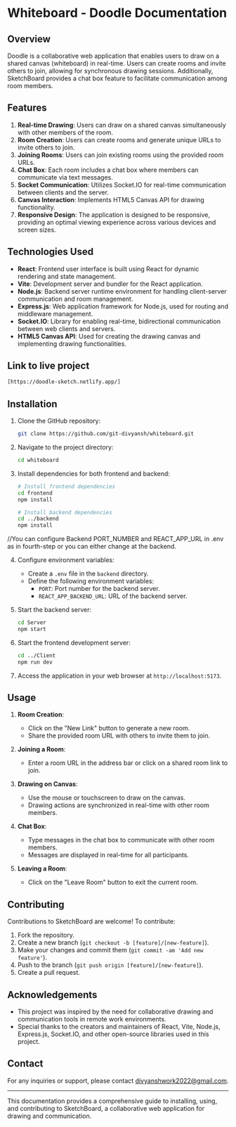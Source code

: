 # Whiteboard - Doodle Documentation

## Overview

Doodle is a collaborative web application that enables users to draw on a shared canvas (whiteboard) in real-time. Users can create rooms and invite others to join, allowing for synchronous drawing sessions. Additionally, SketchBoard provides a chat box feature to facilitate communication among room members.

## Features

1. **Real-time Drawing**: Users can draw on a shared canvas simultaneously with other members of the room.
2. **Room Creation**: Users can create rooms and generate unique URLs to invite others to join.
3. **Joining Rooms**: Users can join existing rooms using the provided room URLs.
4. **Chat Box**: Each room includes a chat box where members can communicate via text messages.
5. **Socket Communication**: Utilizes Socket.IO for real-time communication between clients and the server.
6. **Canvas Interaction**: Implements HTML5 Canvas API for drawing functionality.
7. **Responsive Design**: The application is designed to be responsive, providing an optimal viewing experience across various devices and screen sizes.

## Technologies Used

- **React**: Frontend user interface is built using React for dynamic rendering and state management.
- **Vite**: Development server and bundler for the React application.
- **Node.js**: Backend server runtime environment for handling client-server communication and room management.
- **Express.js**: Web application framework for Node.js, used for routing and middleware management.
- **Socket.IO**: Library for enabling real-time, bidirectional communication between web clients and servers.
- **HTML5 Canvas API**: Used for creating the drawing canvas and implementing drawing functionalities.

## Link to live project

```bash
[https://doodle-sketch.netlify.app/]
```


## Installation

1. Clone the GitHub repository:

    ```bash
    git clone https://github.com/git-divyansh/whiteboard.git
    ```

2. Navigate to the project directory:

    ```bash
    cd whiteboard
    ```

3. Install dependencies for both frontend and backend:

    ```bash
    # Install frontend dependencies
    cd frontend
    npm install

    # Install backend dependencies
    cd ../backend
    npm install
    ```

//You can configure Backend PORT_NUMBER and REACT_APP_URL in .env as in fourth-step or you can either change at the backend. 

4. Configure environment variables:

    - Create a `.env` file in the `backend` directory.
    - Define the following environment variables:
        - `PORT`: Port number for the backend server.
        - `REACT_APP_BACKEND_URL`: URL of the backend server.

5. Start the backend server:

    ```bash
    cd Server
    npm start
    ```

6. Start the frontend development server:

    ```bash
    cd ../Client
    npm run dev
    ```

7. Access the application in your web browser at `http://localhost:5173`.

## Usage

1. **Room Creation**: 
   - Click on the "New Link" button to generate a new room.
   - Share the provided room URL with others to invite them to join.

2. **Joining a Room**:
   - Enter a room URL in the address bar or click on a shared room link to join.

3. **Drawing on Canvas**:
   - Use the mouse or touchscreen to draw on the canvas.
   - Drawing actions are synchronized in real-time with other room members.

4. **Chat Box**:
   - Type messages in the chat box to communicate with other room members.
   - Messages are displayed in real-time for all participants.

5. **Leaving a Room**:
   - Click on the "Leave Room" button to exit the current room.

## Contributing

Contributions to SketchBoard are welcome! To contribute:

1. Fork the repository.
2. Create a new branch (`git checkout -b [feature]/[new-feature]`).
3. Make your changes and commit them (`git commit -am 'Add new feature'`).
4. Push to the branch (`git push origin [feature]/[new-feature]`).
5. Create a pull request.

## Acknowledgements

- This project was inspired by the need for collaborative drawing and communication tools in remote work environments.
- Special thanks to the creators and maintainers of React, Vite, Node.js, Express.js, Socket.IO, and other open-source libraries used in this project.

## Contact

For any inquiries or support, please contact [divyanshwork2022@gmail.com](mailto:divyanshwork2022@gmail.com).

---

This documentation provides a comprehensive guide to installing, using, and contributing to SketchBoard, a collaborative web application for drawing and communication.